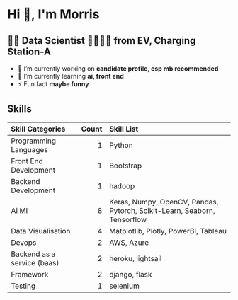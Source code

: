 # Hi 👋, I'm Morris 

## 👨‍💻 Data Scientist 👩‍👩‍👧‍👦 from EV, Charging Station-A 
- 🔭 I’m currently working on **candidate profile, csp mb recommended** 
- 🌱 I’m currently learning **ai, front end** 
- ⚡ Fun fact **maybe funny** 
 

## Skills 
| Skill Categories            |   Count | Skill List                                                               |
|:----------------------------|--------:|:-------------------------------------------------------------------------|
| Programming Languages       |       1 | Python                                                                   |
| Front End Development       |       1 | Bootstrap                                                                |
| Backend Development         |       1 | hadoop                                                                   |
| Ai Ml                       |       8 | Keras, Numpy, OpenCV, Pandas, Pytorch, Scikit-Learn, Seaborn, Tensorflow |
| Data Visualisation          |       4 | Matplotlib, Plotly, PowerBI, Tableau                                     |
| Devops                      |       2 | AWS, Azure                                                               |
| Backend as a service (baas) |       2 | heroku, lightsail                                                        |
| Framework                   |       2 | django, flask                                                            |
| Testing                     |       1 | selenium                                                                 |
